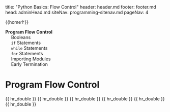<frontmatter>
title: "Python Basics: Flow Control"
header: header.md
footer: footer.md
head: adminHead.md
siteNav: programming-sitenav.md
pageNav: 4
</frontmatter>

<div class="website-content" id="main">
<div id="toc">

{{home↑}}
* [**Program Flow Control**](#program-flow-control)
  * [Booleans](#booleans)
  * [`if` Statements](#if-statements)
  * [`while` Statements](#while-statements)
  * [`for` Statements](#for-statements)
  * [Importing Modules](#importing-modules)
  * [Early Termination](#early-termination)
  
</div>
<div id="main">

# Program Flow Control

<include src="../booleans/text.md" />{{ hr_double }}
<include src="../if/text.md" />{{ hr_double }}
<include src="../while/text.md" />{{ hr_double }}
<include src="../for/text.md" />{{ hr_double }}
<include src="../import/text.md" />{{ hr_double }}
<include src="../exit/text.md" />{{ hr_double }}

</div>
</div>